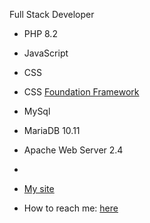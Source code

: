 Full Stack Developer
- PHP 8.2
- JavaScript
- CSS
- CSS [Foundation Framework](https://get.foundation/)
- MySql
- MariaDB 10.11
- Apache Web Server 2.4
- 

- [My site](https://jessdigisys.com)
- How to reach me: [here](hpdeveloper@jessdigisys.com)


<!---
PHPDev7313/PHPDev7313 is a ✨ special ✨ repository because its `README.md` (this file) appears on your GitHub profile.
You can click the Preview link to take a look at your changes.
--->
